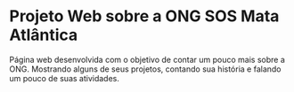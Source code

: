# Projeto Web sobre a ONG SOS Mata Atlântica

Página web desenvolvida com o objetivo de contar um pouco mais sobre a ONG. Mostrando alguns de seus projetos, contando sua história e falando um pouco de suas atividades.

